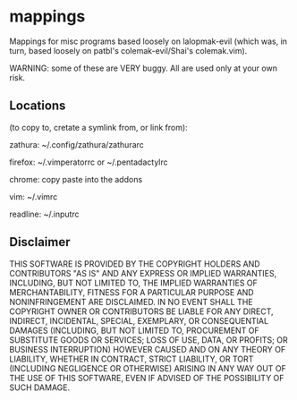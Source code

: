 mappings
========

Mappings for misc programs based loosely on lalopmak-evil (which was, in turn, based loosely on patbl's colemak-evil/Shai's colemak.vim).

WARNING: some of these are VERY buggy.  All are used only at your own risk.

Locations 
-----
(to copy to, cretate a symlink from, or link from):


zathura: ~/.config/zathura/zathurarc

firefox: ~/.vimperatorrc or ~/.pentadactylrc

chrome: copy paste into the addons

vim: ~/.vimrc

readline: ~/.inputrc

Disclaimer
-----
THIS SOFTWARE IS PROVIDED BY THE COPYRIGHT HOLDERS AND CONTRIBUTORS "AS IS" AND
ANY EXPRESS OR IMPLIED WARRANTIES, INCLUDING, BUT NOT LIMITED TO, THE IMPLIED
WARRANTIES OF MERCHANTABILITY, FITNESS FOR A PARTICULAR PURPOSE AND NONINFRINGEMENT
ARE DISCLAIMED. IN NO EVENT SHALL THE COPYRIGHT OWNER OR CONTRIBUTORS BE LIABLE FOR
ANY DIRECT, INDIRECT, INCIDENTAL, SPECIAL, EXEMPLARY, OR CONSEQUENTIAL DAMAGES
(INCLUDING, BUT NOT LIMITED TO, PROCUREMENT OF SUBSTITUTE GOODS OR SERVICES;
LOSS OF USE, DATA, OR PROFITS; OR BUSINESS INTERRUPTION) HOWEVER CAUSED AND
ON ANY THEORY OF LIABILITY, WHETHER IN CONTRACT, STRICT LIABILITY, OR TORT
(INCLUDING NEGLIGENCE OR OTHERWISE) ARISING IN ANY WAY OUT OF THE USE OF THIS
SOFTWARE, EVEN IF ADVISED OF THE POSSIBILITY OF SUCH DAMAGE.
